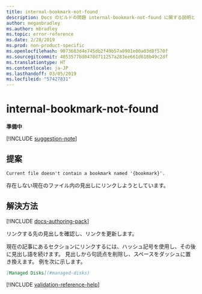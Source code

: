 ```yaml
---
title: internal-bookmark-not-found
description: Docs のビルドの問題 internal-bookmark-not-found に関する説明と解決方法
author: meganbradley
ms.author: mbradley
ms.topic: error-reference
ms.date: 2/28/2019
ms.prod: non-product-specific
ms.openlocfilehash: 9073603d4e745db2f49b57a8901e00a03d8f570f
ms.sourcegitcommit: 4053577bd0478d711257a283ee661d618b49c2df
ms.translationtype: HT
ms.contentlocale: ja-JP
ms.lasthandoff: 03/05/2019
ms.locfileid: "57427831"
---
```

# <a name="internal-bookmark-not-found"></a>internal-bookmark-not-found

**準備中**

[!INCLUDE [suggestion-note](includes/suggestion-note.md)]

## <a name="suggestion"></a>提案

`Current file doesn't contain a bookmark named '{bookmark}'.`

存在しない現在のファイル内の見出しにリンクしようとしています。

## <a name="resolution"></a>解決方法

[!INCLUDE [docs-authoring-pack](includes/docs-authoring-pack.md)]

リンクする先の見出しを確認し、リンクを更新します。

現在の記事にあるセクションにリンクするには、ハッシュ記号を使用し、その後に見出し語を続けます。 見出しから句読点を削除し、スペースをダッシュに置き換えます。 例を次に示します。

```markdown
[Managed Disks](#managed-disks)
```

<!--make sure to add this file to your includes folder and verify the path-->
[!INCLUDE [validation-reference-help](includes/validation-reference-help.md)]
